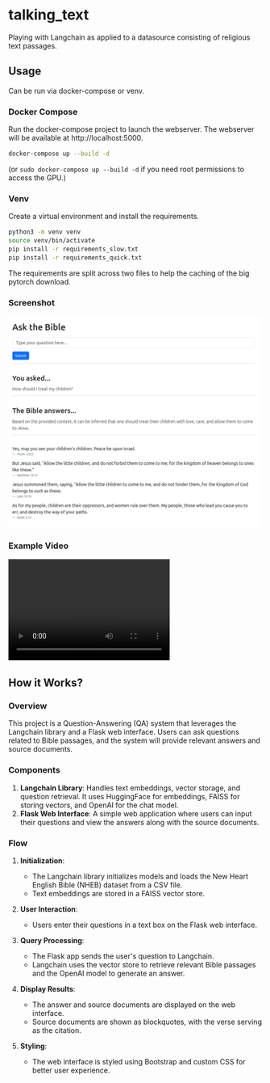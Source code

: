 # talking_text
Playing with Langchain as applied to a datasource consisting of religious text passages.

## Usage

Can be run via docker-compose or venv.

### Docker Compose
Run the docker-compose project to launch the webserver. The webserver will be available at http://localhost:5000.
```bash
docker-compose up --build -d
```
(or `sudo docker-compose up --build -d` if you need root permissions to access the GPU.)

### Venv
Create a virtual environment and install the requirements.
```bash
python3 -m venv venv
source venv/bin/activate
pip install -r requirements_slow.txt
pip install -r requirements_quick.txt
```
The requirements are split across two files to help the caching of the big pytorch download.

### Screenshot
![Example of web interface](docs/Example%20of%20web%20interface.png)

### Example Video
<video width="320" height="200" controls>
    <source src="docs/Example%20of%20web%20interface.mp4" type="video/mp4">
    Your browser does not support the video tag.
</video>

## How it Works?

### Overview

This project is a Question-Answering (QA) system that leverages the Langchain library and a Flask web interface. Users can ask questions related to Bible passages, and the system will provide relevant answers and source documents.

### Components

1. **Langchain Library**: Handles text embeddings, vector storage, and question retrieval. It uses HuggingFace for embeddings, FAISS for storing vectors, and OpenAI for the chat model.
2. **Flask Web Interface**: A simple web application where users can input their questions and view the answers along with the source documents.

### Flow

1. **Initialization**: 
   - The Langchain library initializes models and loads the New Heart English Bible (NHEB) dataset from a CSV file.
   - Text embeddings are stored in a FAISS vector store.
  
2. **User Interaction**:
   - Users enter their questions in a text box on the Flask web interface.
  
3. **Query Processing**: 
   - The Flask app sends the user's question to Langchain.
   - Langchain uses the vector store to retrieve relevant Bible passages and the OpenAI model to generate an answer.
  
4. **Display Results**: 
   - The answer and source documents are displayed on the web interface.
   - Source documents are shown as blockquotes, with the verse serving as the citation.

5. **Styling**: 
   - The web interface is styled using Bootstrap and custom CSS for better user experience.
